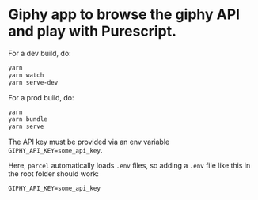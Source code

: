 # Giphy app to browse the giphy API and play with Purescript.

For a dev build, do:
```sh
yarn
yarn watch
yarn serve-dev
```

For a prod build, do:
```sh
yarn
yarn bundle
yarn serve
```

The API key must be provided via an env variable `GIPHY_API_KEY=some_api_key`.

Here, `parcel` automatically loads `.env` files, so adding a `.env` file like this in the root folder should work:
```
GIPHY_API_KEY=some_api_key
```
